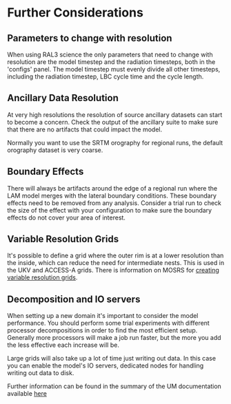 # Further Considerations

## Parameters to change with resolution

When using RAL3 science the only parameters that need to change with resolution are the model timestep and the radiation timesteps, both in the 'configs' panel. The model timestep must evenly divide all other timesteps, including the radiation timestep, LBC cycle time and the cycle length.

## Ancillary Data Resolution

At very high resolutions the resolution of source ancillary datasets can start to become a concern. Check the output of the ancillary suite to make sure that there are no artifacts that could impact the model.

Normally you want to use the SRTM orography for regional runs, the default orography dataset is very coarse.

## Boundary Effects

There will always be artifacts around the edge of a regional run where the LAM model merges with the lateral boundary conditions. These boundary effects need to be removed from any analysis. Consider a trial run to check the size of the effect with your configuration to make sure the boundary effects do not cover your area of interest.

## Variable Resolution Grids

It's possible to define a grid where the outer rim is at a lower resolution than the inside, which can reduce the need for intermediate nests. This is used in the UKV and ACCESS-A grids. There is information on MOSRS for [creating variable resolution grids](https://code.metoffice.gov.uk/trac/rmed/wiki/suites/RAS/variablegrid).

## Decomposition and IO servers

When setting up a new domain it's important to consider the model performance. You should perform some trial experiments with different processor decompositions in order to find the most efficient setup. Generally more processors will make a job run faster, but the more you add the less effective each increase will be.

Large grids will also take up a lot of time just writing out data. In this case you can enable the model's IO servers, dedicated nodes for handling writing out data to disk.

Further information can be found in the summary of the UM documentation available [here](https://21centuryweather.github.io/UM_summary_docs/introduction.html)
